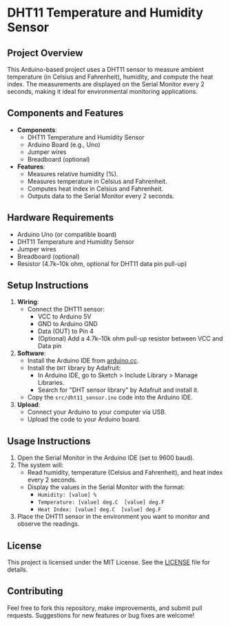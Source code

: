 # DHT11 Temperature and Humidity Sensor

## Project Overview
This Arduino-based project uses a DHT11 sensor to measure ambient temperature (in Celsius and Fahrenheit), humidity, and compute the heat index. The measurements are displayed on the Serial Monitor every 2 seconds, making it ideal for environmental monitoring applications.

## Components and Features
- **Components**:
  - DHT11 Temperature and Humidity Sensor
  - Arduino Board (e.g., Uno)
  - Jumper wires
  - Breadboard (optional)
- **Features**:
  - Measures relative humidity (%).
  - Measures temperature in Celsius and Fahrenheit.
  - Computes heat index in Celsius and Fahrenheit.
  - Outputs data to the Serial Monitor every 2 seconds.

## Hardware Requirements
- Arduino Uno (or compatible board)
- DHT11 Temperature and Humidity Sensor
- Jumper wires
- Breadboard (optional)
- Resistor (4.7k–10k ohm, optional for DHT11 data pin pull-up)

## Setup Instructions
1. **Wiring**:
   - Connect the DHT11 sensor:
     - VCC to Arduino 5V
     - GND to Arduino GND
     - Data (OUT) to Pin 4
     - (Optional) Add a 4.7k–10k ohm pull-up resistor between VCC and Data pin
2. **Software**:
   - Install the Arduino IDE from [arduino.cc](https://www.arduino.cc/en/software).
   - Install the `DHT` library by Adafruit:
     - In Arduino IDE, go to Sketch > Include Library > Manage Libraries.
     - Search for "DHT sensor library" by Adafruit and install it.
   - Copy the `src/dht11_sensor.ino` code into the Arduino IDE.
3. **Upload**:
   - Connect your Arduino to your computer via USB.
   - Upload the code to your Arduino board.

## Usage Instructions
1. Open the Serial Monitor in the Arduino IDE (set to 9600 baud).
2. The system will:
   - Read humidity, temperature (Celsius and Fahrenheit), and heat index every 2 seconds.
   - Display the values in the Serial Monitor with the format:
     - `Humidity: [value] %`
     - `Temperature: [value] deg.C  [value] deg.F`
     - `Heat Index: [value] deg.C  [value] deg.F`
3. Place the DHT11 sensor in the environment you want to monitor and observe the readings.

## License
This project is licensed under the MIT License. See the [LICENSE](LICENSE) file for details.

## Contributing
Feel free to fork this repository, make improvements, and submit pull requests. Suggestions for new features or bug fixes are welcome!
